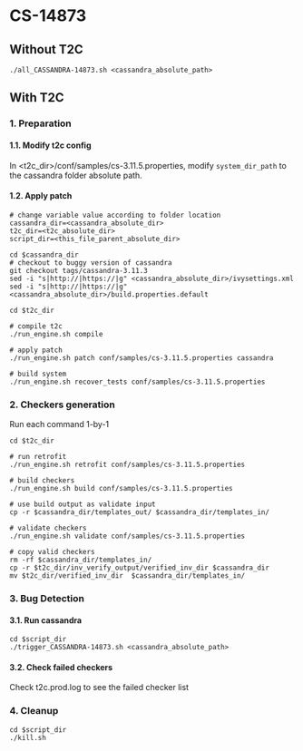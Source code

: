 # CS-14873

## Without T2C
```
./all_CASSANDRA-14873.sh <cassandra_absolute_path>
```

## With T2C
### 1. Preparation
#### 1.1. Modify t2c config
In <t2c_dir>/conf/samples/cs-3.11.5.properties, modify `system_dir_path` to the cassandra folder absolute path.

#### 1.2. Apply patch
```
# change variable value according to folder location
cassandra_dir=<cassandra_absolute_dir>
t2c_dir=<t2c_absolute_dir>
script_dir=<this_file_parent_absolute_dir>

cd $cassandra_dir
# checkout to buggy version of cassandra
git checkout tags/cassandra-3.11.3
sed -i "s|http://|https://|g" <cassandra_absolute_dir>/ivysettings.xml
sed -i "s|http://|https://|g" <cassandra_absolute_dir>/build.properties.default

cd $t2c_dir

# compile t2c
./run_engine.sh compile

# apply patch
./run_engine.sh patch conf/samples/cs-3.11.5.properties cassandra

# build system
./run_engine.sh recover_tests conf/samples/cs-3.11.5.properties
```
### 2. Checkers generation
Run each command 1-by-1
```
cd $t2c_dir

# run retrofit
./run_engine.sh retrofit conf/samples/cs-3.11.5.properties 

# build checkers
./run_engine.sh build conf/samples/cs-3.11.5.properties

# use build output as validate input
cp -r $cassandra_dir/templates_out/ $cassandra_dir/templates_in/

# validate checkers
./run_engine.sh validate conf/samples/cs-3.11.5.properties

# copy valid checkers
rm -rf $cassandra_dir/templates_in/
cp -r $t2c_dir/inv_verify_output/verified_inv_dir $cassandra_dir
mv $t2c_dir/verified_inv_dir  $cassandra_dir/templates_in/
```
### 3. Bug Detection
#### 3.1. Run cassandra
```
cd $script_dir
./trigger_CASSANDRA-14873.sh <cassandra_absolute_path>
```

#### 3.2. Check failed checkers
Check t2c.prod.log to see the failed checker list

### 4. Cleanup
```
cd $script_dir
./kill.sh
```
